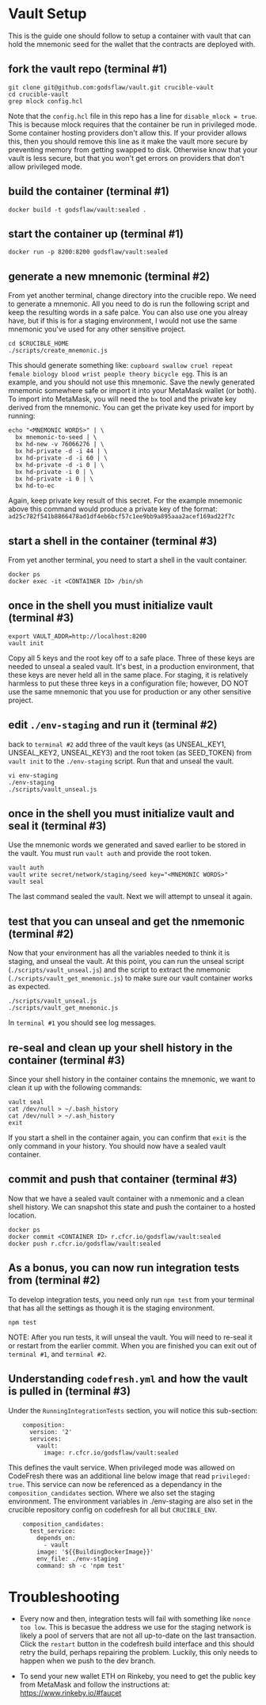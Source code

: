 # Vault Setup
This is the guide one should follow to setup a container with vault that can
hold the mnemonic seed for the wallet that the contracts are deployed with.

## fork the vault repo (terminal #1)

```
git clone git@github.com:godsflaw/vault.git crucible-vault
cd crucible-vault
grep mlock config.hcl
```

Note that the `config.hcl` file in this repo has a line for
`disable_mlock = true`.  This is because mlock requires that the container be
run in privileged mode.  Some container hosting providers don't allow this.
If your provider allows this, then you should remove this line as it make the
vault more secure by preventing memory from getting swapped to disk.  Otherwise
know that your vault is less secure, but that you won't get errors on providers
that don't allow privileged mode.

## build the container (terminal #1)

```
docker build -t godsflaw/vault:sealed .
```

## start the container up (terminal #1)

```
docker run -p 8200:8200 godsflaw/vault:sealed
```

## generate a new mnemonic (terminal #2)

From yet another terminal, change directory into the crucible repo.  We need
to generate a mnemonic.  All you need to do is run the following script
and keep the resulting words in a safe palce.  You can also use one you alreay
have, but if this is for a staging environment, I would not use the same
mnemonic you've used for any other sensitive project.

```
cd $CRUCIBLE_HOME
./scripts/create_mnemonic.js
```

This should generate something like: `cupboard swallow cruel repeat female
biology blood wrist people theory bicycle egg`.  This is an example, and you
should not use this mnemonic.  Save the newly generated mnemonic somewhere safe
or import it into your MetaMask wallet (or both).  To import into MetaMask, you
will need the `bx` tool and the private key derived from the mnemonic.  You can
get the private key used for import by running:

```
echo "<MNEMONIC WORDS>" | \
  bx mnemonic-to-seed | \
  bx hd-new -v 76066276 | \
  bx hd-private -d -i 44 | \
  bx hd-private -d -i 60 | \
  bx hd-private -d -i 0 | \
  bx hd-private -i 0 | \
  bx hd-private -i 0 | \
  bx hd-to-ec
```

Again, keep private key result of this secret.  For the example mnemonic above
this command would produce a private key of the format:
`ad25c782f541b8866478ad1df4eb6bcf57c1ee9bb9a895aaa2acef169ad22f7c`

## start a shell in the container (terminal #3)

From yet another terminal, you need to start a shell in the vault container.

```
docker ps
docker exec -it <CONTAINER ID> /bin/sh
```

## once in the shell you must initialize vault (terminal #3)

```
export VAULT_ADDR=http://localhost:8200
vault init
```

Copy all 5 keys and the root key off to a safe place.  Three of these keys are
needed to unseal a sealed vault.  It's best, in a production environment, that
these keys are never held all in the same place.  For staging, it is relatively
harmless to put these three keys in a configuration file; however, DO NOT use
the same mnemonic that you use for production or any other sensitive project.

## edit `./env-staging` and run it (terminal #2)

back to `terminal #2` add three of the vault keys (as UNSEAL_KEY1, UNSEAL_KEY2,
UNSEAL_KEY3) and the root token (as SEED_TOKEN) from `vault init` to the
`./env-staging` script.  Run that and unseal the vault.

```
vi env-staging
./env-staging
./scripts/vault_unseal.js
```

## once in the shell you must initialize vault and seal it (terminal #3)
Use the mnemonic words we generated and saved earlier to be stored in the vault.
You must run `vault auth` and provide the root token.

```
vault auth
vault write secret/network/staging/seed key="<MNEMONIC WORDS>"
vault seal
```
The last command sealed the vault.  Next we will attempt to unseal it again.

## test that you can unseal and get the nmemonic (terminal #2)

Now that your environment has all the variables needed to think it is staging,
and unseal the vault.  At this point, you can run the unseal script
(`./scripts/vault_unseal.js`) and the script to extract the nmemonic
(`./scripts/vault_get_mnemonic.js`) to make sure our vault container works as
expected.

```
./scripts/vault_unseal.js
./scripts/vault_get_mnemonic.js
```

In `terminal #1` you should see log messages.

## re-seal and clean up your shell history in the container (terminal #3)

Since your shell history in the container contains the mnemonic, we want to
clean it up with the following commands:

```
vault seal
cat /dev/null > ~/.bash_history
cat /dev/null > ~/.ash_history
exit
```

If you start a shell in the container again, you can confirm that `exit` is the
only command in your history.  You should now have a sealed vault container.

## commit and push that container (terminal #3)

Now that we have a sealed vault container with a nmemonic and a clean shell
history.  We can snapshot this state and push the container to a hosted
location.

```
docker ps
docker commit <CONTAINER ID> r.cfcr.io/godsflaw/vault:sealed
docker push r.cfcr.io/godsflaw/vault:sealed
```

## As a bonus, you can now run integration tests from (terminal #2)

To develop integration tests, you need only run `npm test` from your terminal
that has all the settings as though it is the staging environment.

```
npm test
```

NOTE: After you run tests, it will unseal the vault.  You will need to re-seal
it or restart from the earlier commit.  When you are finished you can exit out
of `terminal #1`, and `terminal #2`.

## Understanding `codefresh.yml` and how the vault is pulled in (terminal #3)

Under the `RunningIntegrationTests` section, you will notice this sub-section:

```
    composition:
      version: '2'
      services:
        vault:
          image: r.cfcr.io/godsflaw/vault:sealed
```

This defines the vault service.  When privileged mode was allowed on CodeFresh
there was an additional line below image that read `privileged: true`.  This
service can now be referenced as a dependancy in the `composition_candidates`
section.  Where we also set the staging environment.  The environment variables
in ./env-staging are also set in the crucible repository config on codefresh
for all but `CRUCIBLE_ENV`.

```
    composition_candidates:
      test_service:
        depends_on:
          - vault
        image: '${{BuildingDockerImage}}'
        env_file: ./env-staging
        command: sh -c 'npm test'
```

# Troubleshooting

* Every now and then, integration tests will fail with something like
`nonce too low`.  This is becasue the address we use for the staging network
is likely a pool of servers that are not all up-to-date on the last transaction.
Click the `restart` button in the codefresh build interface and this should
retry the build, perhaps repairing the problem.  Luckily, this only needs to
happen when we push to the dev branch.

* To send your new wallet ETH on Rinkeby, you need to get the public key from
MetaMask and follow the instructions at: https://www.rinkeby.io/#faucet
